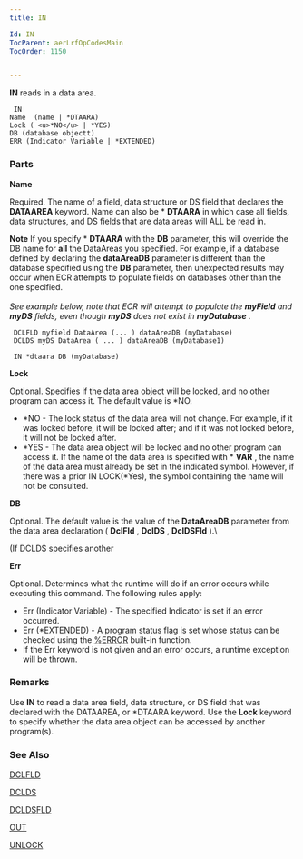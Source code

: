 ```yaml
---
title: IN

Id: IN
TocParent: aerLrfOpCodesMain
TocOrder: 1150


---
```


**IN** reads in a data area. 

```
 IN
Name  (name | *DTAARA)
Lock ( <u>*NO</u> | *YES)
DB (database objectt)
ERR (Indicator Variable | *EXTENDED)
```

### Parts

**Name** 

Required. The name of a field, data structure or DS field that declares the **DATAAREA** keyword. Name can also be * **DTAARA** in which case all fields, data structures, and DS fields that are data areas will ALL be read in.


**Note** If you specify * **DTAARA** with the **DB** parameter, this will override the DB name for **all** the DataAreas you specified. For example, if a database defined by declaring the **dataAreaDB** parameter is different than the database specified using the **DB** parameter, then unexpected results may occur when ECR attempts to populate fields on databases other than the one specified. <br /><br /> *See example below, note that ECR will attempt to populate the **myField** and **myDS** fields, even though **myDS** does not exist in **myDatabase** .*


```
 DCLFLD myfield DataArea (... ) dataAreaDB (myDatabase)
 DCLDS myDS DataArea ( ... ) dataAreaDB (myDatabase1)

 IN *dtaara DB (myDatabase)
```


**Lock** 

Optional. Specifies if the data area object will be locked, and no other program can access it. The default value is *NO.


- *NO - The lock status of the data area will not change. For example, if it was locked before, it will be locked after; and if it was not locked before, it will not be locked after.
- *YES - The data area object will be locked and no other program can access it. If the name of the data area is specified with * **VAR** , the name of the data area must already be set in the indicated symbol. However, if there was a prior IN LOCK(*Yes), the symbol containing the name will not be consulted.


**DB** 

Optional. The default value is the value of the **DataAreaDB** parameter from the data area declaration ( **DclFld** , **DclDS** , **DclDSFld** ).\


(If DCLDS specifies another


**Err** 

Optional. Determines what the runtime will do if an error occurs while executing this command. The following rules apply: 

- Err (Indicator Variable) - The specified Indicator is set if an error occurred.
- Err (*EXTENDED) - A program status flag is set whose status can be checked using the [%ERROR](ERROR_Function.html) built-in function.
- If the Err keyword is not given and an error occurs, a runtime exception will be thrown.


### Remarks
Use **IN** to read a data area field, data structure, or DS field that was declared with the DATAAREA, or *DTAARA keyword. Use the **Lock** keyword to specify whether the data area object can be accessed by another program(s). 

### See Also
[DCLFLD](DCLFLD.html) 

[DCLDS](DCLDS.html) 

[DCLDSFLD](DCLDSFLD.html) 

[OUT](OUT.html) 

[UNLOCK](UNLOCK.html) 
